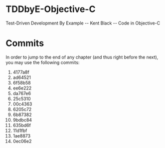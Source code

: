 # TDDbyE-Objective-C
Test-Driven Development By Example -- Kent Black -- Code in Objective-C

# Commits

In order to jump to the end of any chapter (and thus right before the next), you may use the following commits:

1. 4177a8f
2. ad64521
3. 6f58b58
4. ee6e222
5. da767e6
6. 25c5310
7. 00c4363
8. 6205c72
9. 6b87382
10. 9bdbc84
11. 635bd6f
12. 11d1fbf
13. 1ae8873
14. 0ec06e2

